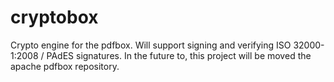 # cryptobox
Crypto engine for the pdfbox. Will support signing and verifying ISO 32000-1:2008 / PAdES signatures. In the future to, this project will be moved the apache pdfbox repository.
